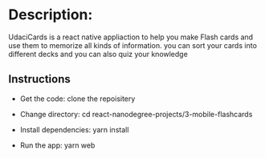 # Description:

UdaciCards is a react native appliaction to help you make Flash cards and use them to memorize all kinds of information.
you can sort your cards into different decks and you can also quiz your knowledge

##  Instructions

- Get the code: clone the repoisitery 

- Change directory: cd react-nanodegree-projects/3-mobile-flashcards

- Install dependencies: yarn install

- Run the app: yarn web
